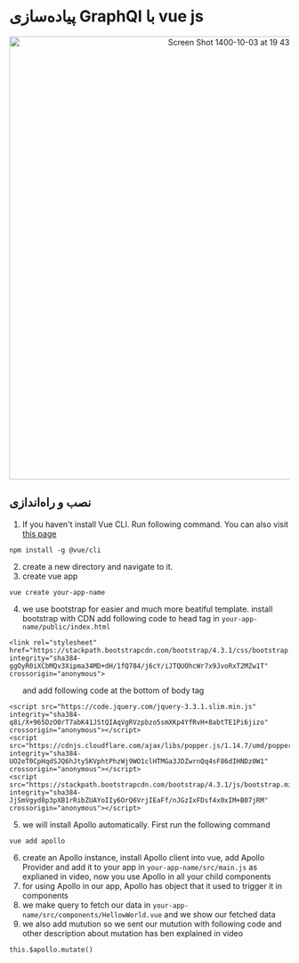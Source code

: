 # پیاده‌سازی GraphQl با vue js
<p align="center" width="100%">
<img width="795" alt="Screen Shot 1400-10-03 at 19 43 04" src="https://user-images.githubusercontent.com/59199865/147364109-6df4c013-5f17-47b5-bb6b-203ba760d0a9.png">
</p>

## نصب و راه‌اندازی
1. If you haven't install Vue CLI. Run following command. You can also visit [this page](https://cli.vuejs.org/guide/installation.html)
```
npm install -g @vue/cli
```
2. create a new directory and navigate to it.
3. create vue app 
```
vue create your-app-name
```
4. we use bootstrap for easier and much more beatiful template. install bootstrap with CDN add following code to head tag in `your-app-name/public/index.html` 
```
<link rel="stylesheet" href="https://stackpath.bootstrapcdn.com/bootstrap/4.3.1/css/bootstrap.min.css" integrity="sha384-ggOyR0iXCbMQv3Xipma34MD+dH/1fQ784/j6cY/iJTQUOhcWr7x9JvoRxT2MZw1T" crossorigin="anonymous">
```
&nbsp; &nbsp; &nbsp; and add following code at the bottom of body tag
```
<script src="https://code.jquery.com/jquery-3.3.1.slim.min.js" integrity="sha384-q8i/X+965DzO0rT7abK41JStQIAqVgRVzpbzo5smXKp4YfRvH+8abtTE1Pi6jizo" crossorigin="anonymous"></script>
<script src="https://cdnjs.cloudflare.com/ajax/libs/popper.js/1.14.7/umd/popper.min.js" integrity="sha384-UO2eT0CpHqdSJQ6hJty5KVphtPhzWj9WO1clHTMGa3JDZwrnQq4sF86dIHNDz0W1" crossorigin="anonymous"></script>
<script src="https://stackpath.bootstrapcdn.com/bootstrap/4.3.1/js/bootstrap.min.js" integrity="sha384-JjSmVgyd0p3pXB1rRibZUAYoIIy6OrQ6VrjIEaFf/nJGzIxFDsf4x0xIM+B07jRM" crossorigin="anonymous"></script>
```
5. we will install Apollo automatically. First run the following command
```
vue add apollo
```
6. create an Apollo instance, install Apollo client into vue, add Apollo Provider and add it to your app in `your-app-name/src/main.js` as explianed in video, now you use Apollo in all your child components
7. for using Apollo in our app, Apollo has object that it used to trigger it in components
8. we make query to fetch our data in `your-app-name/src/components/HellowWorld.vue` and we show our fetched data
9. we also add mutution so we sent our mutution with following code and other description about mutation has ben explained in video
```
this.$apollo.mutate()
```
